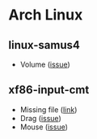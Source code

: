 # Arch Linux

## linux-samus4

- Volume ([issue](https://github.com/raphael/linux-samus/issues/33))

## xf86-input-cmt

- Missing file ([link](https://aur.archlinux.org/packages/xf86-input-cmt/#comment-515926))
- Drag ([issue](https://github.com/hugegreenbug/xf86-input-cmt/issues/11))
- Mouse ([issue](https://github.com/hugegreenbug/xf86-input-cmt/issues/14))

